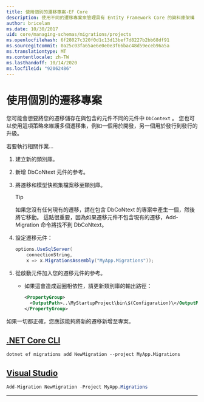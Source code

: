 ```yaml
---
title: 使用個別的遷移專案-EF Core
description: 使用不同的遷移專案來管理具有 Entity Framework Core 的資料庫架構
author: bricelam
ms.date: 10/30/2017
uid: core/managing-schemas/migrations/projects
ms.openlocfilehash: 6f28027c320f0d1c13d13bef7d8227b2bb68df91
ms.sourcegitcommit: 0a25c03fa65ae6e0e0e3f66bac48d59eceb96a5a
ms.translationtype: MT
ms.contentlocale: zh-TW
ms.lasthandoff: 10/14/2020
ms.locfileid: "92062486"
---
```

# <a name="using-a-separate-migrations-project"></a>使用個別的遷移專案

您可能會想要將您的遷移儲存在與包含的元件不同的元件中 `DbContext` 。 您也可以使用這項策略來維護多個遷移集，例如一個用於開發，另一個用於發行到發行的升級。

若要執行相關作業…

1. 建立新的類別庫。

2. 新增 DbCoNtext 元件的參考。

3. 將遷移和模型快照集檔案移至類別庫。
   > [!TIP]
   > 如果您沒有任何現有的遷移，請在包含 DbCoNtext 的專案中產生一個，然後將它移動。
   > 這點很重要，因為如果遷移元件不包含現有的遷移，Add-Migration 命令將找不到 DbCoNtext。

4. 設定遷移元件：

   ```csharp
   options.UseSqlServer(
       connectionString,
       x => x.MigrationsAssembly("MyApp.Migrations"));
   ```

5. 從啟動元件加入您的遷移元件的參考。
   * 如果這會造成迴圈相依性，請更新類別庫的輸出路徑：

     ```xml
     <PropertyGroup>
       <OutputPath>..\MyStartupProject\bin\$(Configuration)\</OutputPath>
     </PropertyGroup>
     ```

如果一切都正確，您應該能夠將新的遷移新增至專案。

## <a name="net-core-cli"></a>[.NET Core CLI](#tab/dotnet-core-cli)

```dotnetcli
dotnet ef migrations add NewMigration --project MyApp.Migrations
```

## <a name="visual-studio"></a>[Visual Studio](#tab/vs)

```powershell
Add-Migration NewMigration -Project MyApp.Migrations
```

***
